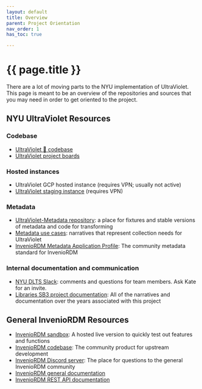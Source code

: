 ```yaml
---
layout: default
title: Overview
parent: Project Orientation
nav_order: 1
has_toc: true

---
```

# {{ page.title }}

There are a lot of moving parts to the NYU implementation of UltraViolet. This page is meant to be an overview of the repositories and sources that you may need in order to get oriented to the project.

## NYU UltraViolet Resources

### Codebase

- [UltraViolet 💜 codebase](https://github.com/nyudlts/ultraviolet)
- [UltraViolet project boards](https://github.com/nyudlts/ultraviolet/projects)

### Hosted instances

- UltraViolet GCP hosted instance (requires VPN; usually not active)
- [UltraViolet staging instance](https://stagewebapp1.dlib.nyu.edu/) (requires VPN)

### Metadata

- [UltraViolet-Metadata repository](https://github.com/NYU-DataServices/ultraviolet-metadata): a place for fixtures and stable versions of metadata and code for transforming
- [Metadata use cases](https://docs.google.com/spreadsheets/d/1dEXI7u6_sdkxVqpL__DO2l8TLgCmqpYbeHocdRXFfGk/edit?usp=sharing): narratives that represent collection needs for UltraViolet
- [InvenioRDM Metadata Application Profile](https://inveniordm.docs.cern.ch/reference/metadata/): The community metadata standard for InvenioRDM

### Internal documentation and communication

- [NYU DLTS Slack](https://nyu-dlts.slack.com): comments and questions for team members. Ask Kate for an invite.
- [Libraries SB3 project documentation](https://drive.google.com/drive/folders/1q40bQ5bVZYn5_QhxbPDhhIAYZk3R7434?usp=sharing): All of the narratives and documentation over the years associated with this project

## General InvenioRDM Resources

- [InvenioRDM sandbox](https://invenio-software.org/products/rdm/): A hosted live version to quickly test out features and functions
- [InvenioRDM codebase](https://github.com/inveniosoftware/invenio-app-rdm): The community product for upstream development
- [InvenioRDM Discord server](https://discord.gg/m3dfukqc5F): The place for questions to the general InvenioRDM community
- [InvenioRDM general documentation](https://inveniordm.docs.cern.ch/)
- [InvenioRDM REST API documentation](https://inveniordm.docs.cern.ch/reference/rest_api/)

